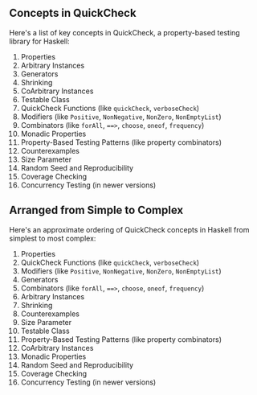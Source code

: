 ## Concepts in QuickCheck

Here's a list of key concepts in QuickCheck, a property-based testing library for Haskell:

1. Properties
2. Arbitrary Instances
3. Generators
4. Shrinking
5. CoArbitrary Instances
6. Testable Class
7. QuickCheck Functions (like `quickCheck`, `verboseCheck`)
8. Modifiers (like `Positive`, `NonNegative`, `NonZero`, `NonEmptyList`)
9. Combinators (like `forAll`, `==>`, `choose`, `oneof`, `frequency`)
10. Monadic Properties
11. Property-Based Testing Patterns (like property combinators)
12. Counterexamples
13. Size Parameter
14. Random Seed and Reproducibility
15. Coverage Checking
16. Concurrency Testing (in newer versions)

## Arranged from Simple to Complex

Here's an approximate ordering of QuickCheck concepts in Haskell from simplest to most complex:

1. Properties
2. QuickCheck Functions (like `quickCheck`, `verboseCheck`)
3. Modifiers (like `Positive`, `NonNegative`, `NonZero`, `NonEmptyList`)
4. Generators
5. Combinators (like `forAll`, `==>`, `choose`, `oneof`, `frequency`)
6. Arbitrary Instances
7. Shrinking
8. Counterexamples
9. Size Parameter
10. Testable Class
11. Property-Based Testing Patterns (like property combinators)
12. CoArbitrary Instances
13. Monadic Properties
14. Random Seed and Reproducibility
15. Coverage Checking
16. Concurrency Testing (in newer versions)

